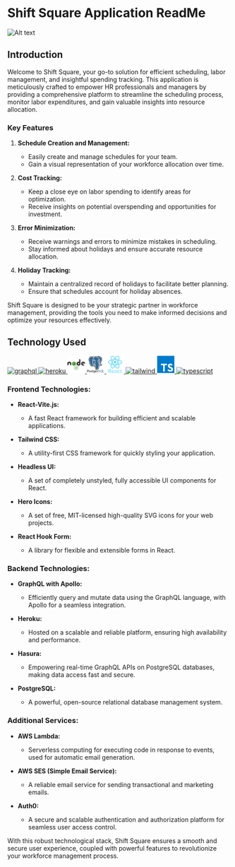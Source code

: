 # Shift Square Application ReadMe

![Alt text](/public/ShiftSquare3.svg)

## Introduction

Welcome to Shift Square, your go-to solution for efficient scheduling, labor management, and insightful spending tracking. This application is meticulously crafted to empower HR professionals and managers by providing a comprehensive platform to streamline the scheduling process, monitor labor expenditures, and gain valuable insights into resource allocation.

### Key Features

1. **Schedule Creation and Management:**
   - Easily create and manage schedules for your team.
   - Gain a visual representation of your workforce allocation over time.

2. **Cost Tracking:**
   - Keep a close eye on labor spending to identify areas for optimization.
   - Receive insights on potential overspending and opportunities for investment.

3. **Error Minimization:**
   - Receive warnings and errors to minimize mistakes in scheduling.
   - Stay informed about holidays and ensure accurate resource allocation.

4. **Holiday Tracking:**
   - Maintain a centralized record of holidays to facilitate better planning.
   - Ensure that schedules account for holiday absences.

Shift Square is designed to be your strategic partner in workforce management, providing the tools you need to make informed decisions and optimize your resources effectively.

## Technology Used

<a href="https://graphql.org" target="_blank" rel="noreferrer"> <img src="https://www.vectorlogo.zone/logos/graphql/graphql-icon.svg" alt="graphql" width="40" height="40"/> </a> <a href="https://heroku.com" target="_blank" rel="noreferrer"> <img src="https://www.vectorlogo.zone/logos/heroku/heroku-icon.svg" alt="heroku" width="40" height="40"/> </a>  <a href="https://nodejs.org" target="_blank" rel="noreferrer"> <img src="https://raw.githubusercontent.com/devicons/devicon/master/icons/nodejs/nodejs-original-wordmark.svg" alt="nodejs" width="40" height="40"/> </a>  <a href="https://www.postgresql.org" target="_blank" rel="noreferrer"> <img src="https://raw.githubusercontent.com/devicons/devicon/master/icons/postgresql/postgresql-original-wordmark.svg" alt="postgresql" width="40" height="40"/> </a>  <a href="https://reactjs.org/" target="_blank" rel="noreferrer"> <img src="https://raw.githubusercontent.com/devicons/devicon/master/icons/react/react-original-wordmark.svg" alt="react" width="40" height="40"/> </a> <a href="https://tailwindcss.com/" target="_blank" rel="noreferrer"> <img src="https://www.vectorlogo.zone/logos/tailwindcss/tailwindcss-icon.svg" alt="tailwind" width="40" height="40"/> </a> <a href="https://www.typescriptlang.org/" target="_blank" rel="noreferrer"> <img src="https://raw.githubusercontent.com/devicons/devicon/master/icons/typescript/typescript-original.svg" alt="typescript" width="40" height="40"/> </a> <a href="https://vitejs.dev/" target="_blank" rel="noreferrer"> <img src="https://vitejs.dev/logo.svg" alt="typescript" width="40" height="40"/> </a>
</p>

### Frontend Technologies:

- **React-Vite.js:**
  - A fast React framework for building efficient and scalable applications.

- **Tailwind CSS:**
  - A utility-first CSS framework for quickly styling your application.

- **Headless UI:**
  - A set of completely unstyled, fully accessible UI components for React.

- **Hero Icons:**
  - A set of free, MIT-licensed high-quality SVG icons for your web projects.

- **React Hook Form:**
  - A library for flexible and extensible forms in React.

### Backend Technologies:

- **GraphQL with Apollo:**
  - Efficiently query and mutate data using the GraphQL language, with Apollo for a seamless integration.

- **Heroku:**
  - Hosted on a scalable and reliable platform, ensuring high availability and performance.

- **Hasura:**
  - Empowering real-time GraphQL APIs on PostgreSQL databases, making data access fast and secure.

- **PostgreSQL:**
  - A powerful, open-source relational database management system.

### Additional Services:

- **AWS Lambda:**
  - Serverless computing for executing code in response to events, used for automatic email generation.

- **AWS SES (Simple Email Service):**
  - A reliable email service for sending transactional and marketing emails.

- **Auth0:**
  - A secure and scalable authentication and authorization platform for seamless user access control.

With this robust technological stack, Shift Square ensures a smooth and secure user experience, coupled with powerful features to revolutionize your workforce management process.
